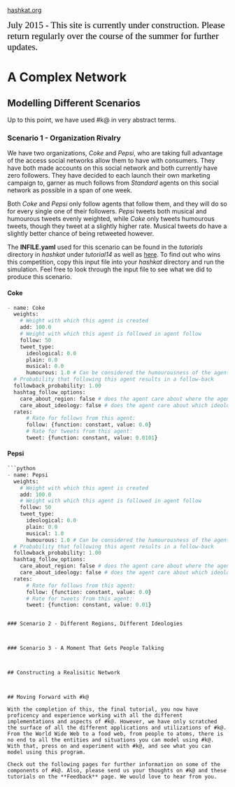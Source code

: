 [hashkat.org](http://hashkat.org)

<span style="color:black; font-family:Georgia; font-size:1.5em;">July 2015 - This site is currently under construction. Please return regularly over the course of the summer for further updates. </span>

# A Complex Network

## Modelling Different Scenarios

Up to this point, we have used #k@ in very abstract terms. 

### Scenario 1 - Organization Rivalry

We have two organizations, *Coke* and *Pepsi*, who are taking full advantage of the access social networks allow them to have with consumers. They have both made accounts on this social network and both currently have zero followers. They have decided to each launch their own marketing campaign to,  garner as much follows from *Standard* agents on this social network as possible in a span of one week.

Both *Coke* and *Pepsi* only follow agents that follow them, and they will do so for every single one of their followers. *Pepsi* tweets both musical and humourous tweets evenly weighted, while *Coke* only tweets humourous tweets, though they tweet at a slightly higher rate. Musical tweets do have a slightly better chance of being retweeted however.

The **INFILE.yaml** used for this scenario can be found in the *tutorials* directory in *hashkat* under *tutorial14* as well as [here](). To find out who wins this competition, copy this input file into your *hashkat* directory and run the simulation. Feel free to look through the input file to see what we did to produce this scenario.

#### Coke

```python
- name: Coke
  weights:
    # Weight with which this agent is created
    add: 100.0
    # Weight with which this agent is followed in agent follow
    follow: 50
    tweet_type:
      ideological: 0.0
      plain: 0.0
      musical: 0.0
      humourous: 1.0 # Can be considered the humourousness of the agent type
  # Probability that following this agent results in a follow-back
  followback_probability: 1.00
  hashtag_follow_options:
    care_about_region: false # does the agent care about where the agent they will follow is from?
    care_about_ideology: false # does the agent care about which ideology the agent has?
  rates:
      # Rate for follows from this agent:
      follow: {function: constant, value: 0.0}
      # Rate for tweets from this agent:
      tweet: {function: constant, value: 0.0101}
```

#### Pepsi

```python
```python
- name: Pepsi
  weights:
    # Weight with which this agent is created
    add: 100.0
    # Weight with which this agent is followed in agent follow
    follow: 50
    tweet_type:
      ideological: 0.0
      plain: 0.0
      musical: 1.0
      humourous: 1.0 # Can be considered the humourousness of the agent type
  # Probability that following this agent results in a follow-back
  followback_probability: 1.00
  hashtag_follow_options:
    care_about_region: false # does the agent care about where the agent they will follow is from?
    care_about_ideology: false # does the agent care about which ideology the agent has?
  rates:
      # Rate for follows from this agent:
      follow: {function: constant, value: 0.0}
      # Rate for tweets from this agent:
      tweet: {function: constant, value: 0.01}
```
```

### Scenario 2 - Different Regions, Different Ideologies



### Scenario 3 - A Moment That Gets People Talking



## Constructing a Realisitic Network



## Moving Forward with #k@

With the completion of this, the final tutorial, you now have proficency and experience working with all the different implementations and aspects of #k@. However, we have only scratched the surface of all the different applications and utilizations of #k@. From the World Wide Web to a food web, from people to atoms, there is no end to all the entities and situations you can model using #k@. With that, press on and experiment with #k@, and see what you can model using this program.

Check out the following pages for further information on some of the components of #k@. Also, please send us your thoughts on #k@ and these tutorials on the **Feedback** page. We would love to hear from you.
